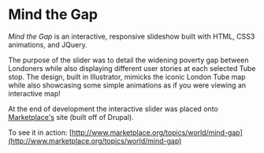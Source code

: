 Mind the Gap
============

*Mind the Gap* is an interactive, responsive slideshow built with HTML, CSS3 animations, and JQuery.

The purpose of the slider was to detail the widening poverty gap between Londoners while also displaying different user stories at each selected Tube stop. The design, built in Illustrator, mimicks the iconic London Tube map while also showcasing some simple animations as if you were viewing an interactive map! 

At the end of development the interactive slider was placed onto [Marketplace's](http://www.marketplace.org) site (built off of Drupal).

To see it in action: [http://www.marketplace.org/topics/world/mind-gap](http://www.marketplace.org/topics/world/mind-gap)

